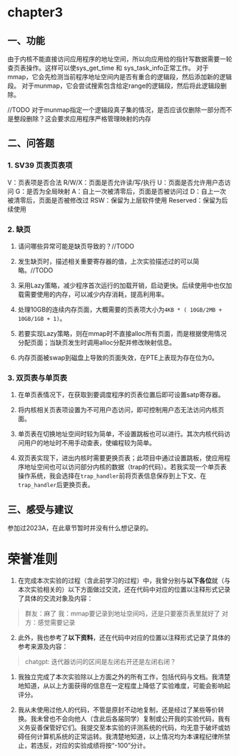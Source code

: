 # chapter3

## 一、功能

由于内核不能直接访问应用程序的地址空间，所以向应用给的指针写数据需要一轮查页表操作。这样可以使sys_get_time 和 sys_task_info正常工作。
对于mmap，它会先检测当前程序地址空间内是否有重合的逻辑段，然后添加新的逻辑段。
对于munmap，它会尝试搜索包含给定range的逻辑段，然后将此逻辑段删除。

//TODO
对于munmap指定一个逻辑段真子集的情况，是否应该仅删除一部分而不是整段删除？这会要求应用程序严格管理映射的内存




## 二、问答题

### 1. SV39 页表页表项

V：页表项是否合法
R/W/X：页面是否允许读/写/执行
U：页面是否允许用户态访问
G：是否为全局映射
A：自上一次被清零后，页面是否被访问过
D：自上一次被清零后，页面是否被修改过
RSW：保留为上层软件使用
Reserved：保留为后续使用

### 2. 缺页

1. 请问哪些异常可能是缺页导致的？//TODO

2. 发生缺页时，描述相关重要寄存器的值，上次实验描述过的可以简略。//TODO

3. 采用Lazy策略，减少程序首次运行的加载开销，启动更快。后续使用中也仅加载需要使用的内存，可以减少内存消耗，提高利用率。

4. 处理10GB的连续内存页面，大概需要的页表项大小为``4KB * ( 10GB/2MB + 10GB/1GB + 1)``。

5. 若要实现Lazy策略，则在mmap时不直接alloc所有页面，而是根据使用情况分配页面；当缺页发生时调用alloc分配并修改映射信息。

6. 内存页面被swap到磁盘上导致的页面失效，在PTE上表现为存在位为0。

### 3. 双页表与单页表

1. 在单页表情况下，在获取到要调度程序的页表位置后即可设置satp寄存器。

2. 将内核相关页表项设置为不可用户态访问，即可控制用户态无法访问内核页面。

3. 单页表在切换地址空间时较为简单，不设置跳板也可以进行。其次内核代码访问用户的地址时不用手动查表，使编程较为简单。

4. 双页表实现下，进出内核时需要更换页表；此项目中通过设置跳板，使应用程序地址空间也可以访问部分内核的数据（trap的代码）。若我实现一个单页表操作系统，我会选择在``trap_handler``前将页表信息保存到上下文、在``trap_handler``后更换页表。






## 三、感受与建议

参加过2023A，在此章节暂时并没有什么想记录的。









# 荣誉准则

1. 在完成本次实验的过程（含此前学习的过程）中，我曾分别与**以下各位**就（与本次实验相关的）以下方面做过交流，还在代码中对应的位置以注释形式记录了具体的交流对象及内容：

> 群友：麻了
> 我：mmap要记录到地址空间吗，还是只要塞页表里就好了
> 对方：感觉需要记录

2. 此外，我也参考了**以下资料**，还在代码中对应的位置以注释形式记录了具体的参考来源及内容：

> chatgpt: 迭代器访问的区间是左闭右开还是左闭右闭？

1. 我独立完成了本次实验除以上方面之外的所有工作，包括代码与文档。我清楚地知道，从以上方面获得的信息在一定程度上降低了实验难度，可能会影响起评分。

2. 我从未使用过他人的代码，不管是原封不动地复制，还是经过了某些等价转换。我未曾也不会向他人（含此后各届同学）复制或公开我的实验代码，我有义务妥善保管好它们。我提交至本实验的评测系统的代码，均无意于破坏或妨碍任何计算机系统的正常运转。我清楚地知道，以上情况均为本课程纪律所禁止，若违反，对应的实验成绩将按“-100”分计。

